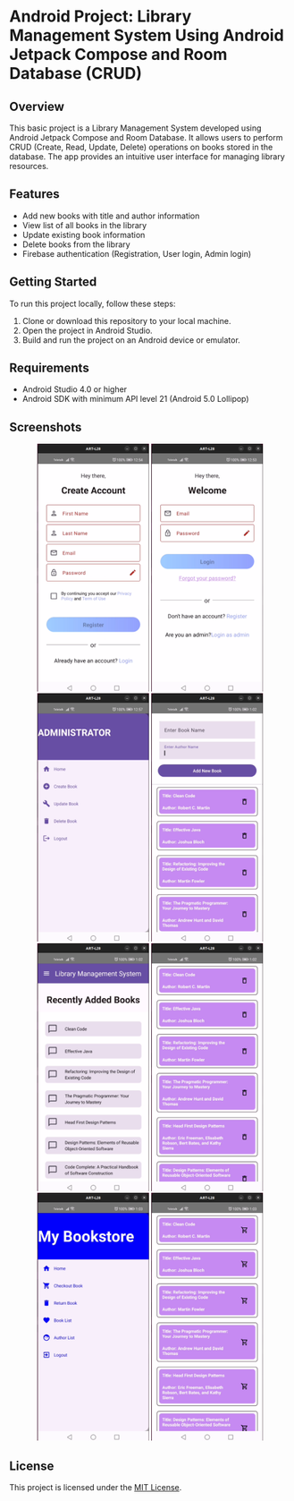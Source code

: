 # Android Project: Library Management System Using Android Jetpack Compose and Room Database (CRUD)


## Overview

This basic project is a Library Management System developed using Android Jetpack Compose and Room Database. It allows users to perform CRUD (Create, Read, Update, Delete) operations on books stored in the database. The app provides an intuitive user interface for managing library resources.

## Features

- Add new books with title and author information
- View list of all books in the library
- Update existing book information
- Delete books from the library
- Firebase authentication (Registration, User login, Admin login)

## Getting Started

To run this project locally, follow these steps:

1. Clone or download this repository to your local machine.
2. Open the project in Android Studio.
3. Build and run the project on an Android device or emulator.

## Requirements

- Android Studio 4.0 or higher
- Android SDK with minimum API level 21 (Android 5.0 Lollipop)

## Screenshots

<div align="center">
    <img src="images/Screenshot from 2024-04-21 00-54-40.png" width="200" alt="Screenshot 1">
    <img src="images/Screenshot from 2024-04-21 00-54-24.png" width="200" alt="Screenshot 2">
    <img src="images/Screenshot from 2024-04-21 00-57-14.png" width="200" alt="Screenshot 3">
    <img src="images/Screenshot from 2024-04-21 01-02-17.png" width="200" alt="Screenshot 4">
</div>

<div align="center">
    <img src="images/Screenshot from 2024-04-21 01-02-31.png" width="200" alt="Screenshot 5">
    <img src="images/Screenshot from 2024-04-21 01-02-51.png" width="200" alt="Screenshot 6">
    <img src="images/Screenshot from 2024-04-21 01-03-25.png" width="200" alt="Screenshot 7">
    <img src="images/Screenshot from 2024-04-21 01-03-37.png" width="200" alt="Screenshot 8">
</div>

## License

This project is licensed under the [MIT License](./LICENSE).
